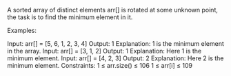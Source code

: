 A sorted array of distinct elements arr[] is rotated at some unknown point, the task is to find the minimum element in it. 

Examples:

Input: arr[] = [5, 6, 1, 2, 3, 4]
Output: 1
Explanation: 1 is the minimum element in the array.
Input: arr[] = [3, 1, 2]
Output: 1
Explanation: Here 1 is the minimum element.
Input: arr[] = [4, 2, 3]
Output: 2
Explanation: Here 2 is the minimum element.
Constraints:
1 ≤ arr.size() ≤ 106
1 ≤ arr[i] ≤ 109

